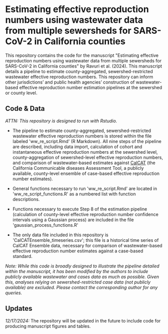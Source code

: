 # Estimating effective reproduction numbers using wastewater data from multiple sewersheds for SARS-CoV-2 in California counties

This repository contains the code for the manuscript "Estimating effective reproduction numbers using wastewater data from multiple sewersheds for SARS-CoV-2 in California counties" by Ravuri et al. (2024). This manuscript details a pipeline to estimate county-aggregated, sewershed-restricted wastewater effective reproduction numbers. This repository can inform other jurisdictions’ and public health agencies’ construction of wastewater-based effective reproduction number estimation pipelines at the sewershed or county level.

## Code & Data
_ATTN: This repository is designed to run with Rstudio._ 

* The  pipeline to estimate county-aggregated, sewershed-restricted wastewater effective reproduction numbers is stored within the file labeled 'ww_re_script.Rmd' (R Markdown). All nine steps of the pipeline are described, including data import, calculation of cohort and instantaneous effective reproduction numbers at the sewershed level, county-aggregation of sewershed-level effective reproduction numbers, and comparison of wastewater-based estimates against [CalCAT](calcat.cdph.ca.gov) (the California Communicable diseases Assessment Tool, a publicly available, county-level ensemble of case-based effective reproduction number estimates). 

* General functions necessary to run 'ww_re_script.Rmd' are located in 'ww_re_script_functions.R' as a numbered list with function descriptions. 

* Functions necessary to execute Step 8 of the estimation pipeline (calculation of county-level effective reproduction number confidence intervals using a Gaussian process) are included in the file 'gaussian_process_functions.R'

* The only data file included in this repository is 'CalCATEnsemble_timeseries.csv'; this file is a historical time series of CalCAT Ensemble data, necessary for comparison of wastewater-based effective reproduction number estimates against a case-based standard. 

_Note: While this code is broadly designed to illustrate the pipeline detailed within the manuscript, it has been modified by the authors to include publicly available wastewater and cases data as much as possible. Given this, analyses relying on sewershed-restricted case data (not publicly available) are excluded. Please contact the corresponding author for any queries._

## Updates
_12/17/2024:_ The repository will be updated in the future to include code for producing manuscript figures and tables. 